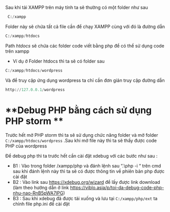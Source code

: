 

Sau khi tải XAMPP trên máy tính ta sẽ thường có một folder như sau

```python
 C:/xampp
```

Folder này sẽ chứa tất cả file cần để chạy XAMPP cùng với đó là đường dẫn

```python
C:/xampp/htdocs
```

Path *htdocs* sẽ chứa các folder code viết bằng php để có thể sử dụng code trên xampp
- Ví dụ ở Folder htdocs thì ta sẽ có folder sau

```python
C:/xampp/htdocs/wordpress
```

Và để truy cập ứng dụng wordpress ta chỉ cần đơn giản truy cập đường dẫn

```python
http://127.0.0.1/wordpress
```
# **Debug PHP bằng cách sử dụng PHP storm **


Trước hết mở PHP storm thì ta sẽ sử dụng chức năng folder và  mở folder `C:/xampp/htdocs/wordpress` .Sau khi mở file này thì ta sẽ thấy được code PHP của wordpress

Để debug php thì ta trước hết cần cài đặt xdebug với các bước như sau :
- B1 : Vào trong folder /xampp/php và đánh lệnh sau “.\php -i “ trên cmd sau khi đánh lệnh này thì ta sẽ có được thông tin về phiên bản php được cài đặt
- B2 : Vào link sau   https://xdebug.org/wizard để lấy được link download (làm theo hướng dẫn ở link https://viblo.asia/p/toi-da-debug-code-php-nhu-nao-RnB5pWA7lPG)
- B3 : Sau khi xdebug đã được tải xuống và lưu tại `C:/xampp/php/ext` ta chỉnh file php.ini để cài đặt
